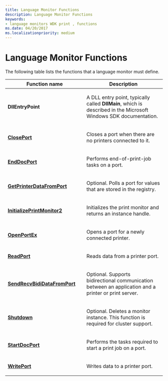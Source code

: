 ```yaml
---
title: Language Monitor Functions
description: Language Monitor Functions
keywords:
- language monitors WDK print , functions
ms.date: 04/20/2017
ms.localizationpriority: medium
---
```


# Language Monitor Functions





The following table lists the functions that a language monitor must define.

<table>
<colgroup>
<col width="50%" />
<col width="50%" />
</colgroup>
<thead>
<tr class="header">
<th>Function name</th>
<th>Description</th>
</tr>
</thead>
<tbody>
<tr class="odd">
<td><p><strong>DllEntryPoint</strong></p></td>
<td><p>A DLL entry point, typically called <strong>DllMain</strong>, which is described in the Microsoft Windows SDK documentation.</p></td>
</tr>
<tr class="even">
<td><p><a href="/windows-hardware/drivers/ddi/winsplp/nf-winsplp-closeport" data-raw-source="[&lt;strong&gt;ClosePort&lt;/strong&gt;](/windows-hardware/drivers/ddi/winsplp/nf-winsplp-closeport)"><strong>ClosePort</strong></a></p></td>
<td><p>Closes a port when there are no printers connected to it.</p></td>
</tr>
<tr class="odd">
<td><p><a href="/previous-versions/ff548742(v=vs.85)" data-raw-source="[&lt;strong&gt;EndDocPort&lt;/strong&gt;](/previous-versions/ff548742(v=vs.85))"><strong>EndDocPort</strong></a></p></td>
<td><p>Performs end-of-print-job tasks on a port.</p></td>
</tr>
<tr class="even">
<td><p><a href="/previous-versions/ff550506(v=vs.85)" data-raw-source="[&lt;strong&gt;GetPrinterDataFromPort&lt;/strong&gt;](/previous-versions/ff550506(v=vs.85))"><strong>GetPrinterDataFromPort</strong></a></p></td>
<td><p>Optional. Polls a port for values that are stored in the registry.</p></td>
</tr>
<tr class="odd">
<td><p><a href="/windows-hardware/drivers/ddi/winsplp/nf-winsplp-initializeprintmonitor2" data-raw-source="[&lt;strong&gt;InitializePrintMonitor2&lt;/strong&gt;](/windows-hardware/drivers/ddi/winsplp/nf-winsplp-initializeprintmonitor2)"><strong>InitializePrintMonitor2</strong></a></p></td>
<td><p>Initializes the print monitor and returns an instance handle.</p></td>
</tr>
<tr class="even">
<td><p><a href="/previous-versions/ff559596(v=vs.85)" data-raw-source="[&lt;strong&gt;OpenPortEx&lt;/strong&gt;](/previous-versions/ff559596(v=vs.85))"><strong>OpenPortEx</strong></a></p></td>
<td><p>Opens a port for a newly connected printer.</p></td>
</tr>
<tr class="odd">
<td><p><a href="/windows-hardware/drivers/ddi/winsplp/nf-winsplp-readport" data-raw-source="[&lt;strong&gt;ReadPort&lt;/strong&gt;](/windows-hardware/drivers/ddi/winsplp/nf-winsplp-readport)"><strong>ReadPort</strong></a></p></td>
<td><p>Reads data from a printer port.</p></td>
</tr>
<tr class="even">
<td><p><a href="/previous-versions/ff562071(v=vs.85)" data-raw-source="[&lt;strong&gt;SendRecvBidiDataFromPort&lt;/strong&gt;](/previous-versions/ff562071(v=vs.85))"><strong>SendRecvBidiDataFromPort</strong></a></p></td>
<td><p>Optional. Supports bidirectional communication between an application and a printer or print server.</p></td>
</tr>
<tr class="odd">
<td><p><a href="/previous-versions/ff562646(v=vs.85)" data-raw-source="[&lt;strong&gt;Shutdown&lt;/strong&gt;](/previous-versions/ff562646(v=vs.85))"><strong>Shutdown</strong></a></p></td>
<td><p>Optional. Deletes a monitor instance. This function is required for cluster support.</p></td>
</tr>
<tr class="even">
<td><p><a href="/previous-versions/ff562710(v=vs.85)" data-raw-source="[&lt;strong&gt;StartDocPort&lt;/strong&gt;](/previous-versions/ff562710(v=vs.85))"><strong>StartDocPort</strong></a></p></td>
<td><p>Performs the tasks required to start a print job on a port.</p></td>
</tr>
<tr class="odd">
<td><p><a href="/windows-hardware/drivers/ddi/winsplp/nf-winsplp-writeport" data-raw-source="[&lt;strong&gt;WritePort&lt;/strong&gt;](/windows-hardware/drivers/ddi/winsplp/nf-winsplp-writeport)"><strong>WritePort</strong></a></p></td>
<td><p>Writes data to a printer port.</p></td>
</tr>
</tbody>
</table>

 

